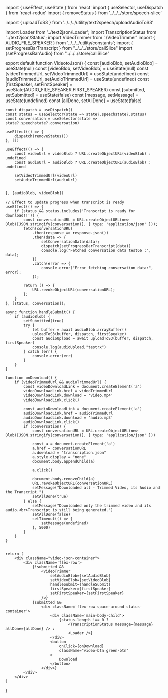 import { useEffect, useState } from 'react'
import { useSelector, useDispatch } from 'react-redux'
import { removeStatus } from '../../../store/speech-slice'

import { uploadToS3 } from '../../../utility/text2speech/uploadAudioToS3'

import Loader from '../text2json/Loader';
import TranscriptionStatus from '../text2json/Status';
import VideoTrimmer from './VideoTrimmer'
import { AUDIO_FILE_SPEAKER } from '../../../utility/constants';
import { setProgressBarTranscript } from "../../../store/callSlice"
import {setProgressBarAudio} from "../../../store/callSlice"


export default function VideotoJson() {
    const [audioBlob, setAudioBlob] = useState(null)
    const [videoBlob, setVideoBlob] = useState(null)
    const [videoTrimmedUrl, setVideoTrimmedUrl] = useState(undefined)
    const [audioTrimmedUrl, setAudioTrimmedUrl] = useState(undefined)
    const [firstSpeaker, setFirstSpeaker] = useState(AUDIO_FILE_SPEAKER.FIRST_SPEAKER)
    const [submitted, setSubmitted] = useState(false)
    const [message, setMessage] = useState(undefined)
    const [allDone, setAllDone] = useState(false)

    const dispatch = useDispatch()
    const status = useSelector(state => state?.speechstate?.status)
    const conversation = useSelector(state => state?.speechstate?.conversation)

    useEffect(() => {
        dispatch(removeStatus())
    }, [])

    useEffect(() => {
        const videoUrl = videoBlob ? URL.createObjectURL(videoBlob) : undefined
        const audioUrl = audioBlob ? URL.createObjectURL(audioBlob) : undefined

        setVideoTrimmedUrl(videoUrl)
        setAudioTrimmedUrl(audioUrl)
     

    }, [audioBlob, videoBlob])

    // Effect to update progress when transcript is ready
    useEffect(() => {
        if (status && status.includes('Transcript is ready for download!!')) {
            const conversationURL = URL.createObjectURL(new Blob([JSON.stringify(conversation)], { type: 'application/json' }));
            fetch(conversationURL)
                .then(response => response.json()) 
                .then(data => {
                    setConversationData(data); 
                    dispatch(setProgressBarTranscript(data))
                    console.log("Fetched conversation data test66 :", data); 
                })
                .catch(error => {
                    console.error("Error fetching conversation data:", error);
                });

            return () => {
                URL.revokeObjectURL(conversationURL);
            };
        }
    }, [status, conversation]);

    async function handleSubmit() {
        if (audioBlob) {
            setSubmitted(true)
            try {
                let buffer = await audioBlob.arrayBuffer()
                uploadToS3(buffer, dispatch, firstSpeaker)
                const audioUpload = await uploadToS3(buffer, dispatch, firstSpeaker)
                console.log(audioUpload,"testrx")
            } catch (err) {
                console.error(err)
            }
        }
    }

    function onDownload() {
        if (videoTrimmedUrl && audioTrimmedUrl) {
            const videoDownloadLink = document.createElement('a')
            videoDownloadLink.href = videoTrimmedUrl
            videoDownloadLink.download = 'video.mp4'
            videoDownloadLink.click()

            const audioDownloadLink = document.createElement('a')
            audioDownloadLink.href = audioTrimmedUrl
            audioDownloadLink.download = 'audio.mp3'
            audioDownloadLink.click()
            if (conversation) {
                const conversationURL = URL.createObjectURL(new Blob([JSON.stringify(conversation)], { type: 'application/json' }))
                
                const a = document.createElement('a')
                a.href = conversationURL
                a.download = "transcription.json"
                a.style.display = "none"
                document.body.appendChild(a)
              
                a.click()

                document.body.removeChild(a)
                URL.revokeObjectURL(conversationURL)
                setMessage("Downloaded all - Trimmed Video, its Audio and the Transcript.")
                setAllDone(true)
            } else {
                setMessage("Downloaded only the trimmed video and its audio.<br>Transcript is still being generated.")
                setAllDone(false)
                setTimeout(() => {
                    setMessage(undefined)
                }, 5000)
            }
        }
    }


    return (
        <div className="video-json-container">
            <div className='flex-row'>
                {!submitted &&
                    <VideoTrimmer
                        setAudioBlob={setAudioBlob}
                        setVideoBlob={setVideoBlob}
                        handleSubmit={handleSubmit}
                        firstSpeaker={firstSpeaker}
                        setFirstSpeaker={setFirstSpeaker}
                    />}
                {submitted &&
                    <div className='flex-row space-around status-container'>
                        <div className='main-body-child'>
                            {status.length !== 0 ?
                                <TranscriptionStatus message={message} allDone={allDone} /> :
                                <Loader />}
                        </div>
                        <button
                            onClick={onDownload}
                            className="video-btn green-btn"
                        >
                            Download
                        </button>
                    </div>}
            </div>
        </div>
    )
}
